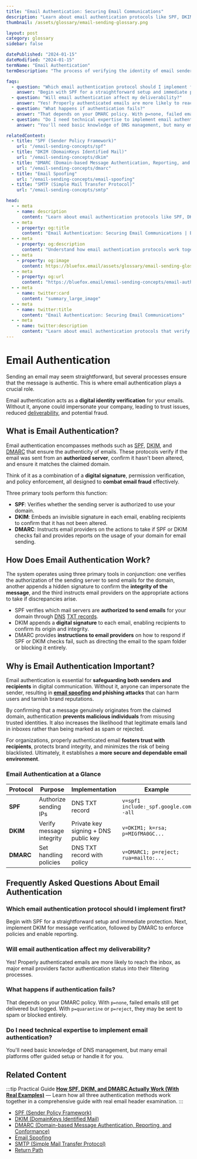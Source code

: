 ```yaml
---
title: "Email Authentication: Securing Email Communications"
description: "Learn about email authentication protocols like SPF, DKIM, and DMARC that verify sender identity and protect against email spoofing and phishing."
thumbnail: /assets/glossary/email-sending-glossary.png

layout: post
category: glossary
sidebar: false

datePublished: "2024-01-15"
dateModified: "2024-01-15"
termName: "Email Authentication"
termDescription: "The process of verifying the identity of email senders through protocols like SPF, DKIM, and DMARC to protect against email spoofing, phishing, and fraud."

faqs:
  - question: "Which email authentication protocol should I implement first?"
    answer: "Begin with SPF for a straightforward setup and immediate protection. Next, implement DKIM for message verification, followed by DMARC to enforce policies and enable reporting."
  - question: "Will email authentication affect my deliverability?"
    answer: "Yes! Properly authenticated emails are more likely to reach the inbox, as major email providers factor authentication status into their filtering processes."
  - question: "What happens if authentication fails?"
    answer: "That depends on your DMARC policy. With p=none, failed emails still get delivered but logged. With p=quarantine or p=reject, they may be sent to spam or blocked entirely."
  - question: "Do I need technical expertise to implement email authentication?"
    answer: "You'll need basic knowledge of DNS management, but many email platforms offer guided setup or handle it for you."

relatedContent:
  - title: "SPF (Sender Policy Framework)"
    url: "/email-sending-concepts/spf"
  - title: "DKIM (DomainKeys Identified Mail)"
    url: "/email-sending-concepts/dkim"
  - title: "DMARC (Domain-based Message Authentication, Reporting, and Conformance)"
    url: "/email-sending-concepts/dmarc"
  - title: "Email Spoofing"
    url: "/email-sending-concepts/email-spoofing"
  - title: "SMTP (Simple Mail Transfer Protocol)"
    url: "/email-sending-concepts/smtp"

head:
  - - meta
    - name: description
      content: "Learn about email authentication protocols like SPF, DKIM, and DMARC that verify sender identity and protect against email spoofing and phishing."
  - - meta
    - property: og:title
      content: "Email Authentication: Securing Email Communications | BlueFox Email"
  - - meta
    - property: og:description
      content: "Understand how email authentication protocols work together to verify sender identity and protect against email fraud."
  - - meta
    - property: og:image
      content: https://bluefox.email/assets/glossary/email-sending-glossary.png
  - - meta
    - property: og:url
      content: "https://bluefox.email/email-sending-concepts/email-authentication"
  - - meta
    - name: twitter:card
      content: "summary_large_image"
  - - meta
    - name: twitter:title
      content: "Email Authentication: Securing Email Communications"
  - - meta
    - name: twitter:description
      content: "Learn about email authentication protocols that verify sender identity and protect against email fraud."
---
```

<GlossaryNavigation/>

# Email Authentication

Sending an email may seem straightforward, but several processes ensure that the message is authentic. This is where email authentication plays a crucial role.

Email authentication acts as a **digital identity verification** for your emails. Without it, anyone could impersonate your company, leading to trust issues, reduced [deliverability](/email-sending-concepts/deliverability), and potential fraud.

## What is Email Authentication?

Email authentication encompasses methods such as [SPF](/email-sending-concepts/spf), [DKIM](/email-sending-concepts/dkim), and [DMARC](/email-sending-concepts/dmarc) that ensure the authenticity of emails. These protocols verify if the email was sent from an **authorized server**, confirm it hasn't been altered, and ensure it matches the claimed domain.

Think of it as a combination of a **digital signature**, permission verification, and policy enforcement, all designed to **combat email fraud** effectively.

Three primary tools perform this function:

- **SPF**: Verifies whether the sending server is authorized to use your domain.
- **DKIM**: Embeds an invisible signature in each email, enabling recipients to confirm that it has not been altered.
- **DMARC**: Instructs email providers on the actions to take if SPF or DKIM checks fail and provides reports on the usage of your domain for email sending.

## How Does Email Authentication Work?

The system operates using three primary tools in conjunction: one verifies the authorization of the sending server to send emails for the domain, another appends a hidden signature to confirm the **integrity of the message**, and the third instructs email providers on the appropriate actions to take if discrepancies arise.

- SPF verifies which mail servers are **authorized to send emails** for your domain through [DNS](/email-sending-concepts/dns) [TXT records](/email-sending-concepts/txt-record).
- DKIM appends a **digital signature** to each email, enabling recipients to confirm its origin and integrity.
- DMARC provides **instructions to email providers** on how to respond if SPF or DKIM checks fail, such as directing the email to the spam folder or blocking it entirely.

## Why is Email Authentication Important?

Email authentication is essential for **safeguarding both senders and recipients** in digital communication. Without it, anyone can impersonate the sender, resulting in **[email spoofing](/email-sending-concepts/email-spoofing) and phishing attacks** that can harm users and tarnish brand reputations.

By confirming that a message genuinely originates from the claimed domain, authentication **prevents malicious individuals** from misusing trusted identities. It also increases the likelihood that legitimate emails land in inboxes rather than being marked as spam or rejected.

For organizations, properly authenticated email **fosters trust with recipients**, protects brand integrity, and minimizes the risk of being blacklisted. Ultimately, it establishes a **more secure and dependable email environment**.

### Email Authentication at a Glance

| Protocol  | Purpose                  | Implementation                       | Example                               |
| --------- | ------------------------ | ------------------------------------ | ------------------------------------- |
| **SPF**   | Authorize sending IPs    | DNS TXT record                       | `v=spf1 include:_spf.google.com -all` |
| **DKIM**  | Verify message integrity | Private key signing + DNS public key | `v=DKIM1; k=rsa; p=MIGfMA0GC...`      |
| **DMARC** | Set handling policies    | DNS TXT record with policy           | `v=DMARC1; p=reject; rua=mailto:...`  |

## Frequently Asked Questions About Email Authentication

### Which email authentication protocol should I implement first?

Begin with SPF for a straightforward setup and immediate protection. Next, implement DKIM for message verification, followed by DMARC to enforce policies and enable reporting.

### Will email authentication affect my deliverability?

Yes! Properly authenticated emails are more likely to reach the inbox, as major email providers factor authentication status into their filtering processes.

### What happens if authentication fails?

That depends on your DMARC policy. With `p=none`, failed emails still get delivered but logged. With `p=quarantine` or `p=reject`, they may be sent to spam or blocked entirely.

### Do I need technical expertise to implement email authentication?

You'll need basic knowledge of DNS management, but many email platforms offer guided setup or handle it for you.

## Related Content

:::tip Practical Guide
**[How SPF, DKIM, and DMARC Actually Work (With Real Examples)](/posts/how-spf-dkim-and-dmarc-actually-work-with-real-examples)** — Learn how all three authentication methods work together in a comprehensive guide with real email header examination.
:::

- [SPF (Sender Policy Framework)](/email-sending-concepts/spf)
- [DKIM (DomainKeys Identified Mail)](/email-sending-concepts/dkim)
- [DMARC (Domain-based Message Authentication, Reporting, and Conformance)](/email-sending-concepts/dmarc)
- [Email Spoofing](/email-sending-concepts/email-spoofing)
- [SMTP (Simple Mail Transfer Protocol)](/email-sending-concepts/smtp)
- [Return Path](/email-sending-concepts/return-path)

<GlossaryCTA />
